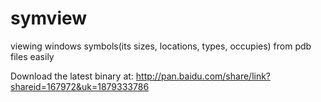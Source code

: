 symview
=======

viewing windows symbols(its sizes, locations, types, occupies) from pdb files easily

Download the latest binary at:
http://pan.baidu.com/share/link?shareid=167972&uk=1879333786

